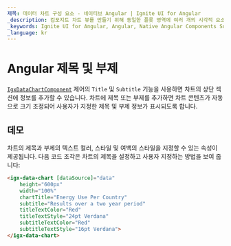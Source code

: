 ```yaml
---
제목: 데이터 차트 구성 요소 - 네이티브 Angular | Ignite UI for Angular
_description: 컴포지트 차트 뷰를 만들기 위해 동일한 플롯 영역에 여러 개의 시각적 요소 인스턴스를 표시하는 데이터 차트를 만듭니다.
_keywords: Ignite UI for Angular, Angular, Native Angular Components Suite, Native Angular Controls, Native Angular Components, Native Angular Components Library, Angular Chart, Angular Chart Control, Angular Chart Example, Angular Chart Component, Angular Data Chart
_language: kr
---
```


# Angular 제목 및 부제

[`IgxDataChartComponent`]({environment:dvApiBaseUrl}/products/ignite-ui-angular/api/docs/typescript/latest/classes/igxdatachartcomponent.html) 제어의 `Title` 및 `Subtitle` 기능을 사용하면 차트의 상단 섹션에 정보를 추가할 수 있습니다. 차트에 제목 또는 부제를 추가하면 차트 콘텐츠가 자동으로 크기 조정되어 사용자가 지정한 제목 및 부제 정보가 표시되도록 합니다.

## 데모

<code-view style="height: 500px" 
           data-demos-base-url="{environment:dvDemosBaseUrl}" 
           iframe-src="{environment:dvDemosBaseUrl}/charts/data-chart-chart-titles"  
           github-src="charts/data-chart/chart-titles">
</code-view>

<div class="divider--half"></div>

차트의 제목과 부제의 텍스트 컬러, 스타일 및 여백의 스타일을 지정할 수 있는 속성이 제공됩니다. 다음 코드 조각은 차트의 제목을 설정하고 사용자 지정하는 방법을 보여 줍니다:

```html
<igx-data-chart [dataSource]="data"
    height="600px"
    width="100%"
    chartTitle="Energy Use Per Country"
    subtitle="Results over a two year period"
    titleTextColor="Red"
    titleTextStyle="24pt Verdana"
    subtitleTextColor="Red"
    subtitleTextStyle="16pt Verdana">
</igx-data-chart>
```
